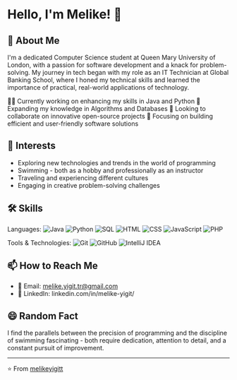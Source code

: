 # Hello, I'm Melike! 👋

## 🚀 About Me

I'm a dedicated Computer Science student at Queen Mary University of London, with a passion for software development and a knack for problem-solving. My journey in tech began with my role as an IT Technician at Global Banking School, where I honed my technical skills and learned the importance of practical, real-world applications of technology.

👩‍💻 Currently working on enhancing my skills in Java and Python
🧠 Expanding my knowledge in Algorithms and Databases
🤝 Looking to collaborate on innovative open-source projects
🌱 Focusing on building efficient and user-friendly software solutions

## 🎨 Interests

* Exploring new technologies and trends in the world of programming
* Swimming - both as a hobby and professionally as an instructor
* Traveling and experiencing different cultures
* Engaging in creative problem-solving challenges

## 🛠️ Skills

Languages: ![Java](https://img.shields.io/badge/-Java-007396?style=flat&logo=Java&logoColor=white) ![Python](https://img.shields.io/badge/-Python-3776AB?style=flat&logo=Python&logoColor=white) ![SQL](https://img.shields.io/badge/-SQL-4479A1?style=flat&logo=mysql&logoColor=white) ![HTML](https://img.shields.io/badge/-HTML-E34F26?style=flat&logo=html5&logoColor=white) ![CSS](https://img.shields.io/badge/-CSS-1572B6?style=flat&logo=css3&logoColor=white) ![JavaScript](https://img.shields.io/badge/-JavaScript-F7DF1E?style=flat&logo=javascript&logoColor=black) ![PHP](https://img.shields.io/badge/-PHP-777BB4?style=flat&logo=php&logoColor=white)


Tools & Technologies: ![Git](https://img.shields.io/badge/-Git-F05032?style=flat&logo=git&logoColor=white) ![GitHub](https://img.shields.io/badge/-GitHub-181717?style=flat&logo=github) ![IntelliJ IDEA](https://img.shields.io/badge/-IntelliJ_IDEA-000000?style=flat&logo=intellij-idea&logoColor=white) 

## 📫 How to Reach Me

* 📧 Email: melike.yigit.tr@gmail.com
* 💼 LinkedIn: linkedin.com/in/melike-yigit/

## 😄 Random Fact

I find the parallels between the precision of programming and the discipline of swimming fascinating - both require dedication, attention to detail, and a constant pursuit of improvement.

---
⭐️ From [melikeyigitt](https://github.com/melikeyigitt)

